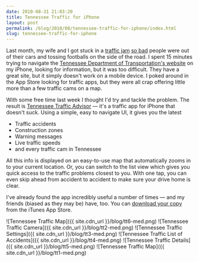 ```yaml
---
date: 2010-08-31 21:03:20
title: Tennessee Traffic for iPhone
layout: post
permalink: /blog/2010/08/tennessee-traffic-for-iphone/index.html
slug: tennessee-traffic-for-iphone
---
```

Last month, my wife and I got stuck in a [traffic jam](http://yfrog.com/n4udfwj) [so bad](http://yfrog.com/mem44hj) people were out of their cars and tossing footballs on the side of the road. I spent 15 minutes trying to navigate the [Tennessee Department of Transportation's website](http://www.tdot.state.tn.us/) on my iPhone, looking for information, but it was too difficult. They have a great site, but it simply doesn't work on a mobile device. I poked around in the App Store looking for traffic apps, but they were all crap offering little more than a few traffic cams on a map.

With some free time last week I thought I'd try and tackle the problem. The result is [Tennessee Traffic Advisor](http://clickontyler.com/tennessee-traffic/) &mdash; it's a traffic app for iPhone that doesn't suck. Using a simple, easy to navigate UI, it gives you the latest

 * Traffic accidents
 * Construction zones
 * Warning messages
 * Live traffic speeds
 * and every traffic cam in Tennessee

All this info is displayed on an easy-to-use map that automatically zooms in to your current location. Or, you can switch to the list view which gives you quick access to the traffic problems closest to you. With one tap, you can even skip ahead from accident to accident to make sure your drive home is clear.

I've already found the app incredibly useful a number of times &mdash; and my friends (biased as they may be) have, too. You can [download your copy](http://clickontyler.com/tennessee-traffic/itunes/) from the iTunes App Store.

![Tennessee Traffic Map]({{ site.cdn_url }}/blog/tt6-med.png)
![Tennessee Traffic Camera]({{ site.cdn_url }}/blog/tt2-med.png)
![Tennessee Traffic Settings]({{ site.cdn_url }}/blog/tt3-med.png)
![Tennessee Traffic List of Accidents]({{ site.cdn_url }}/blog/tt4-med.png)
![Tennessee Traffic Details]({{ site.cdn_url }}/blog/tt5-med.png)
![Tennessee Traffic Map]({{ site.cdn_url }}/blog/tt1-med.png)
